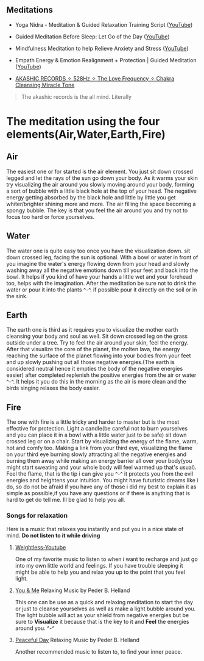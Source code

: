 ## Meditations

- Yoga Nidra - Meditation & Guided Relaxation Training Script ([YouTube](https://www.youtube.com/watch?v=vvldC6mzLvA))

- Guided Meditation Before Sleep: Let Go of the Day ([YouTube](https://www.youtube.com/watch?v=5itkfGLcb5E))

- Mindfulness Meditation to help Relieve Anxiety and Stress ([YouTube](https://www.youtube.com/watch?v=Fpiw2hH-dlc))

- Empath Energy & Emotion Realignment + Protection | Guided Meditation ([YouTube](https://www.youtube.com/watch?v=IBoYXfFdTi0))

- [AKASHIC RECORDS ✧ 528Hz ✧ The Love Frequency ✧ Chakra Cleansing Miracle Tone](https://www.youtube.com/watch?v=3y-L36tiQ8I)
>The akashic records is the all mind.
>Literally 

# The meditation using the four elements(Air,Water,Earth,Fire)

## Air

The easiest one or for started is the air element. You just sit down crossed legged and let the rays of the sun go down your body. As it warms your skin try visualizing the air around you slowly moving around your body, forming a sort of bubble with a little black hole at the top of your head. The negative energy getting absorbed by the black hole and little by little you get whiter/brighter shining more and more. The air filling the space becoming a spongy bubble. The key is that you feel the air around you and try not to focus too hard or force yourselves.

## Water

The water one is quite easy too once you have the visualization down. sit down crossed leg, facing the sun is optional. With a bowl or water in front of you imagine the water's energy flowing down from your head and slowly washing away all the negative emotions down till your feet and back into the bowl. It helps if you kind of have your hands a little wet and your forehead too, helps with the imagination. After the meditation be sure not to drink the water or pour it into the plants ^-^. if possible pour it directly on the soil or in the sink.

## Earth

The earth one is third as it requires you to visualize the mother earth cleansing your body and soul as well. Sit down crossed leg on the grass outside under a tree. Try to feel the air around your skin, feel the energy. After that visualize the core of the planet, the molten lava, the energy reaching the surface of the planet flowing into your bodies from your feet and up slowly pushing out all those negative energies.(The earth is considered neutral hence it empties the body of the negative energies easier) after completed replenish the positive energies from the air or water ^-^. It helps it you do this in the morning as the air is more clean and the birds singing relaxes the body easier.

## Fire

The one with fire is a little tricky and harder to master but is the most effective for protection. Light a candle(be careful not to burn yourselves and you can place it in a bowl with a little water just to be safe) sit down crossed leg or on a chair. Start by visualizing the energy of the flame, warm, hot and comfy too. Making a link from your third eye, visualizing the flame on your third eye burning slowly attracting all the negative energies and burning them away while making an energy barrier all over your body(you might start sweating and your whole body will feel warmed up that's usual). Feel the flame, that is the tip i can give you ^-^ it protects you from the evil energies and heightens your intuition. You might have futuristic dreams like i do, so do not be afraid if you have any of those
i did my best to explain it as simple as possible,if you have any questions or if there is anything that is hard to get do tell me. Ill be glad to help you all.

### Songs for relaxation
Here is a music that relaxes you instantly and put you in a nice state of mind. **Do not listen to it while driving**

1. [Weightless-Youtube](https://www.youtube.com/watch?v=UfcAVejslrU)
  
   One of my favorite music to listen to when i want to recharge and just go into my own little world and feelings. If you have trouble sleeping it might be able to help you and relax you up to the point that you feel light.
   
2. [You & Me](https://www.youtube.com/watch?v=zT0-tOian_Q)  Relaxing Music by Peder B. Helland
    
   This one can be use as a quick and relaxing meditation to start the day or just to cleanse yourselves as well as make a light bubble around you. The light bubble will act as your shield from negative energies but be sure to **Visualize** it because that is the key to it and **Feel** the energies around you. ^-^
   
3. [Peaceful Day](https://www.youtube.com/watch?v=8ucy-jPioUc) Relaxing Music by Peder B. Helland

   Another recommended music to listen to, to find your inner peace.
